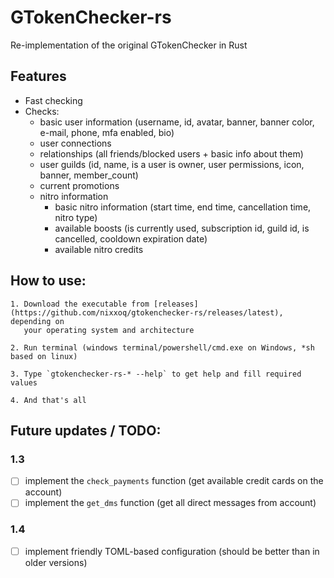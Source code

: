 # GTokenChecker-rs

Re-implementation of the original GTokenChecker in Rust

## Features

- Fast checking
- Checks:
    - basic user information (username, id, avatar, banner, banner color, e-mail, phone, mfa enabled, bio)
    - user connections
    - relationships (all friends/blocked users + basic info about them)
    - user guilds (id, name, is a user is owner, user permissions, icon, banner, member_count)
    - current promotions
    - nitro information
        - basic nitro information (start time, end time, cancellation time, nitro type)
        - available boosts (is currently used, subscription id, guild id, is cancelled, cooldown expiration date)
        - available nitro credits

## How to use:

    1. Download the executable from [releases](https://github.com/nixxoq/gtokenchecker-rs/releases/latest), depending on
       your operating system and architecture

    2. Run terminal (windows terminal/powershell/cmd.exe on Windows, *sh based on linux)

    3. Type `gtokenchecker-rs-* --help` to get help and fill required values

    4. And that's all

## Future updates / TODO:

### 1.3

- [ ] implement the `check_payments` function (get available credit cards on the account)
- [ ] implement the `get_dms` function (get all direct messages from account)

### 1.4

- [ ] implement friendly TOML-based configuration (should be better than in older versions)